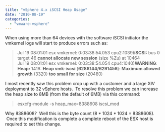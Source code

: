 ```yaml
---
title: "vSphere 4.x iSCSI Heap Usage"
date: "2010-08-19"
categories: 
  - "vmware-vsphere"
---
```


When using more than 64 devices with the software iSCSI initiator the vmkernel logs will start to produce errors such as:  

> Jul 19 08:01:01 esx vmkernel: 0:03:38:54.053 cpu2:1039)**iSCSI:** bus 0 target 46 **cannot allocate new session** (size %Zu) at 10464  
> Jul 19 08:01:01 esx vmkernel: 0:03:38:54.054 cpu4:1040)**WARNING**: **Heap:** 1419: **Heap vmk-iscsi** (**6288144/6291456**): **Maximum allowed growth** (3320) **too small for size** (20480)

  
I most recently saw this problem crop up with a customer and a large XIV deployment to 32 vSphere hosts.  To resolve this problem we can increase the heap size to 8MB (from the default of 6MB) via this command:  

> esxcfg-module -s heap\_max=8388608 iscsi\_mod

  
Why 8388608?  Well this is the byte count (8 \* 1024 \* 1024 = 8388608).  Once this modification is complete a complete reboot of the ESX host is required to set this change.
